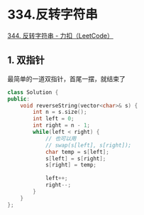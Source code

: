 # 334.反转字符串

[344. 反转字符串 - 力扣（LeetCode）](https://leetcode.cn/problems/reverse-string/)



## 1. 双指针

最简单的一道双指针，首尾一摆，就结束了

```c++
class Solution {
public:
    void reverseString(vector<char>& s) {
        int n = s.size();
        int left = 0;
        int right = n - 1;
        while(left < right) {
            // 也可以用
            // swap(s[left], s[right]);
            char temp = s[left];
            s[left] = s[right];
            s[right] = temp;
            
            left++;
            right--;
        }
    }
};
```

